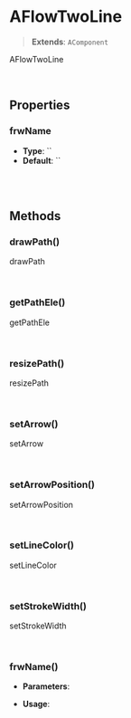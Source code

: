# AFlowTwoLine
> **Extends**: `AComponent`

AFlowTwoLine

<br/>

## Properties

### frwName



* **Type**: ``
* **Default**: ``

<br/>
<br/>

## Methods

### drawPath()

drawPath

<br/>

### getPathEle()

getPathEle

<br/>

### resizePath()

resizePath

<br/>

### setArrow()

setArrow

<br/>

### setArrowPosition()

setArrowPosition

<br/>

### setLineColor()

setLineColor

<br/>

### setStrokeWidth()

setStrokeWidth

<br/>

### frwName()



* **Parameters**: 


* **Usage**: 
```js

```

<br/>
<br/>
